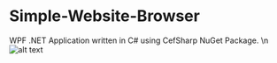 # Simple-Website-Browser
  WPF .NET Application written in C# using CefSharp NuGet Package. \n
![alt text](https://raw.githubusercontent.com/AlexanderIVth/Simple-Website-Browser/main/Web-Icon.ico)
